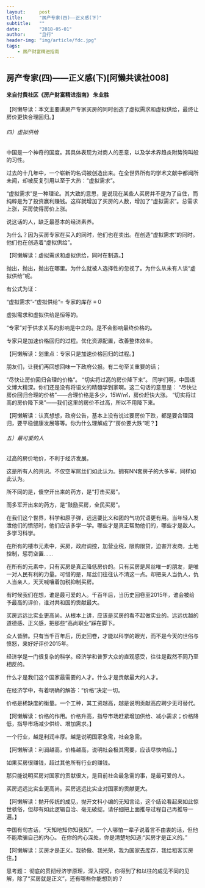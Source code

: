 ```yaml
---
layout:     post
title:      "房产专家(四)——正义感(下)"
subtitle:   ""
date:       "2018-05-01"
author:     "且行"
header-img: "img/article/fdc.jpg"
tags:
    - 房产财富精进指南
---
```


## 房产专家(四)——正义感(下)[阿懒共读社008]
#### 来自付费社区《房产财富精进指南》 朱业胜

【阿懒导读：本文主要讲房产专家买房的同时创造了虚拟需求和虚拟供给，最终让房价更快合理回归。】

###### 四）虚拟供给
中国是一个神奇的国度。其具体表现为对商人的恶意，以及学术界趋炎附势狗叫般的习性。

过去的十几年中，一个崭新的名词被创造出来。在全世界所有的学术文献中都闻所未闻，却被反复引用以至于大热：“虚拟需求”。

“虚拟需求”是一种理论。其大致的意思，是说现在某些人买房并不是为了自住，而纯粹是为了投资赢利赚钱。这样就增加了买房的人数，增加了“虚拟需求”。总需求上涨，买房使得房价上涨。

说这话的人，缺乏最基本的经济素养。

为什么？因为买房专家在买入的同时，他们也在卖出。在创造“虚拟需求”的同时。他们也在创造着“虚拟供给”。

【阿懒解读：虚拟需求和虚拟供给，同时在制造。】

抛出，抛出，抛出在哪里。为什么就被人选择性的忽视了。为什么从未有人谈“虚拟供给”呢。

有公式为证：

“虚拟需求”-“虚拟供给”= 专家的库存 ≡ 0

虚拟需求和虚拟供给是恒等的。

“专家”对于供求关系的影响是中立的。是不会影响最终价格的。

专家只是加速价格回归的过程。优化资源配置，改善整体效率。

【阿懒解读：划重点：专家只是加速价格回归的过程。】

朋友们，让我们再回想回味一下政府公报。有二句至关重要的话；

“尽快让房价回归合理的价格”。
“切实将过高的房价降下来”。
同学们啊，中国语文博大精深。你们还是没有将语文的精髓学到家啊。这二句话的意思是：
“尽快让房价回归合理的价格”——合理价格是多少，15W/㎡，房价赶快大涨。
“切实将过高的房价降下来”——我们这里的房价不过高，所以不用降下来。

【阿懒解读：认真想想，政府公告，基本上没有说过要房价下跌，都是要合理回归，要平稳健康发展等等。你为什么理解成了“房价要大跌”呢？】

###### 五）最可爱的人
过高的房价地价，不利于经济发展。

这是所有人的共识。不仅空军屌丝们如此认为。拥有NN套房子的大多军，同样如此认为。

所不同的是，傻空开出来的药方，是“打击买房”。

而多军开出来的药方，是“鼓励买房，全民买房”。

在我们这个世界，科学和原子弹，远远要比义和团的气功咒语更有用。当年轻人发泄他们的愤怒时，他们应该多学一学。哪些才是真正帮助他们的，哪些才是敌人。多学习科学。

在所有的楼市元素中，买房，政府调控，加营业税，限购限贷，迫害开发商，土地控制，惩罚空置……

在所有的元素中，只有买房是真正降低房价的。只有买房是屌丝唯一的朋友，是唯一对人民有利的力量。可惜的是，屌丝们往往认不清这一点。却把亲人当仇人，仇人当亲人，天天喊嚷着加税抑制买房。

有时候我们在想，谁是最可爱的人。千百年后，当历史回卷至2015年，谁会被给予最高的评价，谁对共和国的贡献最大。

买房远远比实业更高尚。从根本上讲，应该是买房的看不起做实业的。远远优越的道德感、正义感，把那些“高尚职业”踩在脚下。

众人皆醉。只有当千百年后，历史回卷，才能以科学的眼光，而不是今天的世俗与愤怒，来好好评价2015年。

经济学是一门很复杂的科学。经济学和普罗大众的直观感受，往往是截然不同乃至相反的。

什么才是我们这个国家最需要的人才。什么才是贡献最大的人才。

在经济学中，有着明确的解答：“价格”决定一切。

价格是稀缺度的衡量。一个工种，其工资越高，越是说明贡献高应聘少无可替代。

【阿懒解读：价格的作用。价格升高，指导市场赶紧增加供给、减小需求；价格降低，指导市场减少供给、增加需求。】

一个行业，越是利润丰厚。越是说明国家急需，社会急需。

【阿懒解读：利润越高，价格越高，说明社会极其需要，应该尽快响应。】

如果买房很赚钱，超过其他所有行业的赚钱。

那只能说明买房对国家的贡献很大，是目前社会最急需的事，是最可爱的人。

买房远远比实业更高尚。买房远远比实业对国家的贡献更大。

【阿懒解读：抛开传统的成见，抛开文科小编的无知言论，这个结论看起来如此惊世骇俗，但却有如此逻辑自洽、毫无破绽。请仔细把上面推导过程自己再推导一遍。】

中国有句古话，“天知地知你知我知”。一个人哪怕一辈子说着言不由衷的话，但他不能欺骗自己的内心。
在你的内心深处，你是清楚地知道:“买房才是正义的。”

【阿懒解读：买房才是正义。我骄傲、我光荣，我为国家去库存，我给租客买房住。】

思考题：
彻底的贯彻经济学原理，深入探究，你得到了和以往的成见不同的见解，除了“买房就是正义”，还有哪些你能想到的？


